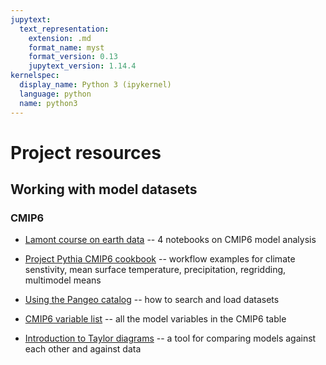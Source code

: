 ```yaml
---
jupytext:
  text_representation:
    extension: .md
    format_name: myst
    format_version: 0.13
    jupytext_version: 1.14.4
kernelspec:
  display_name: Python 3 (ipykernel)
  language: python
  name: python3
---
```


#  Project resources

## Working with model datasets

### CMIP6
- [Lamont course on earth data](https://earth-env-data-science.github.io/lectures/models/intro_models.html)  -- 4 notebooks on CMIP6 model analysis

- [Project Pythia CMIP6 cookbook](https://projectpythia.org/cmip6-cookbook/README.html) -- workflow examples for climate senstivity, mean surface temperature, precipitation, regridding, multimodel means

- [Using the Pangeo catalog](https://pangeo-data.github.io/pangeo-cmip6-cloud/accessing_data.html) -- how to search and load datasets

- [CMIP6 variable list](https://pcmdi.llnl.gov/mips/cmip3/variableList.html#overview) -- all the model variables in the CMIP6 table

- [Introduction to Taylor diagrams](https://cdat.llnl.gov/Jupyter-notebooks/vcs/Taylor_Diagrams/Taylor_Diagrams.html) -- a tool for comparing models against each other and against data
